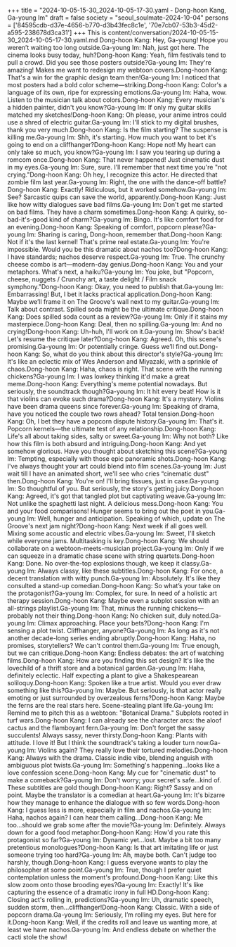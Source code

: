 +++
title = "2024-10-05-15-30_2024-10-05-17-30.yaml - Dong-hoon Kang, Ga-young Im"
draft = false
society = "seoul_soulmate-2024-10-04"
persons = ['84595cdb-d37e-4656-b770-d3b43fec8c1e', '70e7cb07-53b3-45d2-a595-238678d3ca31']
+++
This is content/conversation/2024-10-05-15-30_2024-10-05-17-30.yaml.md
Dong-hoon Kang: Hey, Ga-young! Hope you weren’t waiting too long outside.Ga-young Im: Nah, just got here. The cinema looks busy today, huh?Dong-hoon Kang: Yeah, film festivals tend to pull a crowd. Did you see those posters outside?Ga-young Im: They're amazing! Makes me want to redesign my webtoon covers.Dong-hoon Kang: That's a win for the graphic design team then!Ga-young Im: I noticed that most posters had a bold color scheme—striking.Dong-hoon Kang: Color's a language of its own, ripe for expressing emotions.Ga-young Im: Haha, wow. Listen to the musician talk about colors.Dong-hoon Kang: Every musician's a hidden painter, didn't you know?Ga-young Im: If only my guitar skills matched my sketches!Dong-hoon Kang: Oh please, your anime intros could use a shred of electric guitar.Ga-young Im: I'll stick to my digital brushes, thank you very much.Dong-hoon Kang: Is the film starting? The suspense is killing me.Ga-young Im: Shh, it's starting. How much you want to bet it's going to end on a cliffhanger?Dong-hoon Kang: Hope not! My heart can only take so much, you know?Ga-young Im: I saw you tearing up during a romcom once.Dong-hoon Kang: That never happened! Just cinematic dust in my eyes.Ga-young Im: Sure, sure. I’ll remember that next time you're "not crying."Dong-hoon Kang: Oh hey, I recognize this actor. He directed that zombie film last year.Ga-young Im: Right, the one with the dance-off battle?Dong-hoon Kang: Exactly! Ridiculous, but it worked somehow.Ga-young Im: See? Sarcastic quips can save the world, apparently.Dong-hoon Kang: Just like how witty dialogues save bad films.Ga-young Im: Don't get me started on bad films. They have a charm sometimes.Dong-hoon Kang: A quirky, so-bad-it's-good kind of charm?Ga-young Im: Bingo. It's like comfort food for an evening.Dong-hoon Kang: Speaking of comfort, popcorn please?Ga-young Im: Sharing is caring, Dong-hoon, remember that.Dong-hoon Kang: Not if it's the last kernel! That's prime real estate.Ga-young Im: You're impossible. Would you be this dramatic about nachos too?Dong-hoon Kang: I have standards; nachos deserve respect.Ga-young Im: True. The crunchy cheese combo is art—modern-day genius.Dong-hoon Kang: You and your metaphors. What's next, a haiku?Ga-young Im: You joke, but "Popcorn, cheese, nuggets / Crunchy art, a taste delight / Film snack symphony."Dong-hoon Kang: Okay, you need to publish that.Ga-young Im: Embarrassing! But, I bet it lacks practical application.Dong-hoon Kang: Maybe we’ll frame it on The Groove's wall next to my guitar.Ga-young Im: Talk about contrast. Spilled soda might be the ultimate critique.Dong-hoon Kang: Does spilled soda count as a review?Ga-young Im: Only if it stains my masterpiece.Dong-hoon Kang: Deal, then no spilling.Ga-young Im: And no crying!Dong-hoon Kang: Uh-huh, I'll work on it.Ga-young Im: Show's back! Let's resume the critique later?Dong-hoon Kang: Agreed. Oh, this scene's promising.Ga-young Im: Or potentially cringe. Guess we’ll find out.Dong-hoon Kang: So, what do you think about this director's style?Ga-young Im: It's like an eclectic mix of Wes Anderson and Miyazaki, with a sprinkle of chaos.Dong-hoon Kang: Haha, chaos is right. That scene with the running chickens?Ga-young Im: I was lowkey thinking it'd make a great meme.Dong-hoon Kang: Everything's meme potential nowadays. But seriously, the soundtrack though?Ga-young Im: It hit every beat! How is it that violins can evoke such drama?Dong-hoon Kang: It's a mystery. Violins have been drama queens since forever.Ga-young Im: Speaking of drama, have you noticed the couple two rows ahead? Total tension.Dong-hoon Kang: Oh, I bet they have a popcorn dispute history.Ga-young Im: That's it. Popcorn kernels—the ultimate test of any relationship.Dong-hoon Kang: Life's all about taking sides, salty or sweet.Ga-young Im: Why not both? Like how this film is both absurd and intriguing.Dong-hoon Kang: And yet somehow glorious. Have you thought about sketching this scene?Ga-young Im: Tempting, especially with those epic panoramic shots.Dong-hoon Kang: I've always thought your art could blend into film scenes.Ga-young Im: Just wait till I have an animated short, we'll see who cries “cinematic dust" then.Dong-hoon Kang: You're on! I'll bring tissues, just in case.Ga-young Im: So thoughtful of you. But seriously, the story's getting juicy.Dong-hoon Kang: Agreed, it's got that tangled plot but captivating weave.Ga-young Im: Not unlike the spaghetti last night. A delicious mess.Dong-hoon Kang: You and your food comparisons! Hunger seems to bring out the poet in you.Ga-young Im: Well, hunger and anticipation. Speaking of which, update on The Groove's next jam night?Dong-hoon Kang: Next week if all goes well. Mixing some acoustic and electric vibes.Ga-young Im: Sweet, I'll sketch while everyone jams. Multitasking is key.Dong-hoon Kang: We should collaborate on a webtoon-meets-musician project.Ga-young Im: Only if we can squeeze in a dramatic chase scene with string quartets.Dong-hoon Kang: Done. No over-the-top explosions though, we keep it classy.Ga-young Im: Always classy, like these subtitles.Dong-hoon Kang: For once, a decent translation with witty punch.Ga-young Im: Absolutely. It's like they consulted a stand-up comedian.Dong-hoon Kang: So what’s your take on the protagonist?Ga-young Im: Complex, for sure. In need of a holistic art therapy session.Dong-hoon Kang: Maybe even a subplot session with an all-strings playlist.Ga-young Im: That, minus the running chickens—probably not their thing.Dong-hoon Kang: No chicken suit, duly noted.Ga-young Im: Climax approaching. Place your bets?Dong-hoon Kang: I'm sensing a plot twist. Cliffhanger, anyone?Ga-young Im: As long as it's not another decade-long series ending abruptly.Dong-hoon Kang: Haha, no promises, storytellers? We can't control them.Ga-young Im: True enough, but we can critique.Dong-hoon Kang: Endless debates: the art of watching films.Dong-hoon Kang: How are you finding this set design? It's like the lovechild of a thrift store and a botanical garden.Ga-young Im: Haha, definitely eclectic. Half expecting a plant to give a Shakespearean soliloquy.Dong-hoon Kang: Spoken like a true artist. Would you ever draw something like this?Ga-young Im: Maybe. But seriously, is that actor really emoting or just surrounded by overzealous ferns?Dong-hoon Kang: Maybe the ferns are the real stars here. Scene-stealing plant life.Ga-young Im: Remind me to pitch this as a webtoon: "Botanical Drama." Subplots rooted in turf wars.Dong-hoon Kang: I can already see the character arcs: the aloof cactus and the flamboyant fern.Ga-young Im: Don't forget the sassy succulents! Always sassy, never thirsty.Dong-hoon Kang: Plants with attitude. I love it! But I think the soundtrack's taking a louder turn now.Ga-young Im: Violins again? They really love their tortured melodies.Dong-hoon Kang: Always with the drama. Classic indie vibe, blending anguish with ambiguous plot twists.Ga-young Im: Something's happening...looks like a love confession scene.Dong-hoon Kang: My cue for "cinematic dust" to make a comeback?Ga-young Im: Don't worry; your secret's safe...kind of. These subtitles are gold though.Dong-hoon Kang: Right? Sassy and on point. Maybe the translator is a comedian at heart.Ga-young Im: It's bizarre how they manage to enhance the dialogue with so few words.Dong-hoon Kang: I guess less is more, especially in film and nachos.Ga-young Im: Haha, nachos again? I can hear them calling...Dong-hoon Kang: Me too...should we grab some after the movie?Ga-young Im: Definitely. Always down for a good food metaphor.Dong-hoon Kang: How'd you rate this protagonist so far?Ga-young Im: Dynamic yet...lost. Maybe a bit too many pretentious monologues?Dong-hoon Kang: Is that art imitating life or just someone trying too hard?Ga-young Im: Ah, maybe both. Can't judge too harshly, though.Dong-hoon Kang: I guess everyone wants to play the philosopher at some point.Ga-young Im: True, though I prefer quiet contemplation unless the moment's profound.Dong-hoon Kang: Like this slow zoom onto those brooding eyes?Ga-young Im: Exactly! It's like capturing the essence of a dramatic irony in full HD.Dong-hoon Kang: Closing act's rolling in, predictions?Ga-young Im: Uh, dramatic speech, sudden storm, then...cliffhanger!Dong-hoon Kang: Classic. With a side of popcorn drama.Ga-young Im: Seriously, I’m rolling my eyes. But here for it.Dong-hoon Kang: Well, if the credits roll and leave us wanting more, at least we have nachos.Ga-young Im: And endless debate on whether the cacti stole the show!